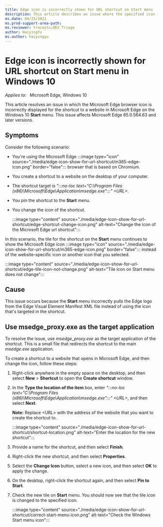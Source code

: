 ```yaml
---
title: Edge icon is incorrectly shown for URL shortcut on Start menu
description: This article describes an issue where the specified icon isn't shown for the shortcut to a website in Microsoft Edge on the Windows 10 Start menu.
ms.date: 04/23/2021
ms.prod-support-area-path: 
ms.reviewer: traceytu;DEV_Triage
author: HaiyingYu
ms.author: haiyingyu
---
```


# Edge icon is incorrectly shown for URL shortcut on Start menu in Windows 10

_Applies to:_ &nbsp; Microsoft Edge, Windows 10  

This article resolves an issue in which the Microsoft Edge browser icon is incorrectly displayed for the shortcut to a website in Microsoft Edge on the Windows 10 **Start** menu. This issue affects Microsoft Edge 85.0.564.63 and later versions.

## Symptoms

Consider the following scenario:

- You're using the Microsoft Edge :::image type="icon" source="./media/edge-icon-show-for-url-shortcut/m365-edge-icon.png" border="false"::: browser that is based on Chromium.
- You create a shortcut to a website on the desktop of your computer.
- The shortcut target is *":::no-loc text="C:\Program Files (x86)\Microsoft\Edge\Application\msedge.exe":::" \<URL\>*.
- You pin the shortcut to the **Start** menu.
- You change the icon of the shortcut.
  
    :::image type="content" source="./media/edge-icon-show-for-url-shortcut/edge-shortcut-change-icon.png" alt-text="Change the icon of the Microsoft Edge url shortcut":::

In this scenario, the tile for the shortcut on the **Start** menu continues to show the Microsoft Edge icon :::image type="icon" source="./media/edge-icon-show-for-url-shortcut/m365-edge-icon.png" border="false"::: instead of the website-specific icon or another icon that you selected.

  :::image type="content" source="./media/edge-icon-show-for-url-shortcut/edge-tile-icon-not-change.png" alt-text="Tile icon on Start menu does not change":::

## Cause

This issue occurs because the **Start** menu incorrectly pulls the Edge logo from the Edge Visual Element Manifest XML file instead of using the icon that's targeted in the shortcut.

## Use msedge_proxy.exe as the target application

To resolve the issue, use *msedge_proxy.exe* as the target application of the shortcut. This is a small file that redirects the shortcut to the main *msedge.exe* application.

To create a shortcut to a website that opens in Microsoft Edge, and then change the icon, follow these steps:

1. Right-click anywhere in the empty space on the desktop, and then select **New** > **Shortcut** to open the **Create shortcut** window.
1. In the **Type the location of the item** box, enter *":::no-loc text="C:\Program Files (x86)\Microsoft\Edge\Application\msedge.exe":::" \<URL\>*, and then select **Next**.
    
    **Note:** Replace \<URL\> with the address of the website that you want to create the shortcut to.

    :::image type="content" source="./media/edge-icon-show-for-url-shortcut/shortcut-location.png" alt-text="Enter the location for the new shortcut":::

3. Provide a name for the shortcut, and then select **Finish**.
1. Right-click the new shortcut, and then select **Properties**.
1. Select the **Change Icon** button, select a new icon, and then select **OK** to apply the change.
1. On the desktop, right-click the shortcut again, and then select **Pin to Start**.
1. Check the new tile on **Start** menu. You should now see that the tile icon is changed to the specified icon.

    :::image type="content" source="./media/edge-icon-show-for-url-shortcut/correct-start-menu-icon.png" alt-text="Check the Windows Start menu icon":::
